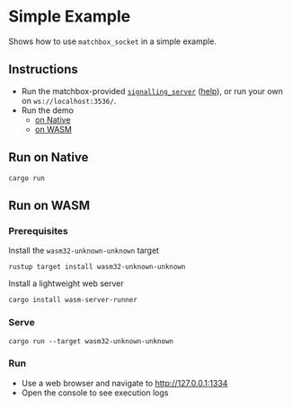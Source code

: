 # Simple Example

Shows how to use `matchbox_socket` in a simple example.

## Instructions
- Run the matchbox-provided [`signalling_server`](../../signalling_server/) ([help](../../signalling_server/README.md)), or run your own on `ws://localhost:3536/`.
- Run the demo
  - [on Native](#run-on-native)
  - [on WASM](#run-on-wasm)

## Run on Native
```
cargo run
```

## Run on WASM
### Prerequisites
Install the `wasm32-unknown-unknown` target
```
rustup target install wasm32-unknown-unknown
```

Install a lightweight web server
```
cargo install wasm-server-runner
```
### Serve
```
cargo run --target wasm32-unknown-unknown
```
### Run
- Use a web browser and navigate to <http://127.0.0.1:1334>
- Open the console to see execution logs